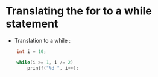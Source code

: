# Translating the for to a while statement

- Translation to a while :

```C
    int i = 10;

    while(i >= 1, i /= 2)
        printf("%d ", i++);
```